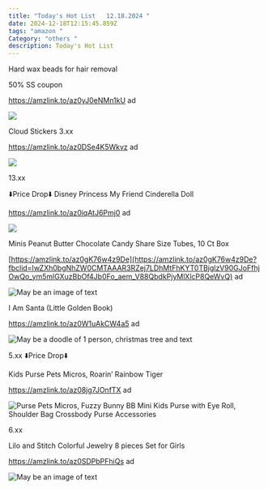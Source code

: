 ```yaml
---
title: "Today's Hot List   12.18.2024 "
date: 2024-12-18T12:15:45.859Z
tags: "amazon "
Category: "others "
description: Today's Hot List
---
```

<!--StartFragment-->

Hard wax beads for hair removal

50% SS coupon

https://amzlink.to/az0yJ0eNMn1kU ad

<!--StartFragment-->

![](https://m.media-amazon.com/images/I/71RbG+gJ+EL._SL1500_.jpg)

<!--EndFragment-->

Cloud Stickers 3.xx

https://amzlink.to/az0DSe4K5Wkvz ad

<!--StartFragment-->

![](https://m.media-amazon.com/images/I/71NYKMlfluL._AC_SL1000_.jpg)

<!--EndFragment-->

13.xx

⬇️Price Drop⬇️ Disney Princess My Friend Cinderella Doll

https://amzlink.to/az0iqAtJ6Pmj0 ad

<!--StartFragment-->

![](https://m.media-amazon.com/images/I/71l6lNDcS8L._AC_SL1500_.jpg)

<!--EndFragment-->

Minis Peanut Butter Chocolate Candy Share Size Tubes, 10 Ct Box

[https://amzlink.to/az0gK76w4z9De](https://amzlink.to/az0gK76w4z9De?fbclid=IwZXh0bgNhZW0CMTAAAR3RZej7LDhMtFhKYT0TBjglzV90GJoFfhjOwQo_ym5mlGXuzBbOf4Jb0Fo_aem_V88QbdkPjyMlXlcP8QeWvQ) ad

<!--EndFragment--><!--StartFragment-->

![May be an image of text](https://scontent.fccu31-1.fna.fbcdn.net/v/t39.30808-6/470571930_549380618094964_2984425907284928849_n.jpg?stp=dst-jpg_p526x296_tt6&_nc_cat=101&ccb=1-7&_nc_sid=aa7b47&_nc_ohc=2zNvtxRJOL8Q7kNvgGqLFX8&_nc_zt=23&_nc_ht=scontent.fccu31-1.fna&_nc_gid=AfJ5Rm6EQan0aV7RNjoe1hF&oh=00_AYAlJ5i92ScwSWNLg0AwWvXh1p9yLl4at4ad0YQb6fPl4g&oe=6768A764)



<!--StartFragment-->

I Am Santa (Little Golden Book)

https://amzlink.to/az0W1uAkCW4a5 ad

<!--StartFragment-->

![May be a doodle of 1 person, christmas tree and text](https://scontent.fccu31-1.fna.fbcdn.net/v/t39.30808-6/470672947_549384998094526_8818097679448860813_n.jpg?stp=dst-jpg_p526x296_tt6&_nc_cat=107&ccb=1-7&_nc_sid=aa7b47&_nc_ohc=-xos6A-v6BEQ7kNvgE9a2JI&_nc_zt=23&_nc_ht=scontent.fccu31-1.fna&_nc_gid=AVdmgtGgu4fGd6OCIVwFoYT&oh=00_AYDJfv0GaahSEXvzFqDPoQQxX-DR0OEfj8wwNeKfl9tuew&oe=6768A3B4)

<!--EndFragment-->

<!--StartFragment-->

5.xx ⬇️Price Drop⬇️ 

Kids Purse Pets Micros, Roarin’ Rainbow Tiger

https://amzlink.to/az08jg7JOnfTX ad

<!--StartFragment-->

![Purse Pets Micros, Fuzzy Bunny BB Mini Kids Purse with Eye Roll, Shoulder Bag Crossbody Purse Accessories](https://m.media-amazon.com/images/I/71hk-KV4jGL._AC_SX679_.jpg)

<!--EndFragment-->

<!--StartFragment-->

6.xx

Lilo and Stitch Colorful Jewelry 8 pieces Set for Girls

https://amzlink.to/az0SDPbPFhiQs ad

<!--StartFragment-->

![May be an image of text](https://scontent.fccu31-1.fna.fbcdn.net/v/t39.30808-6/470649894_549396794760013_3985809352499354644_n.jpg?_nc_cat=100&ccb=1-7&_nc_sid=aa7b47&_nc_ohc=UxsL7DkkKPIQ7kNvgElTGfo&_nc_zt=23&_nc_ht=scontent.fccu31-1.fna&_nc_gid=ACVUnLLArmsMoHIDyC5mLuu&oh=00_AYBrwj_eB0AULiA7EnKXFal66cHZDdc2LP0Dwz5n5W2mBQ&oe=6768A92A)

<!--EndFragment-->